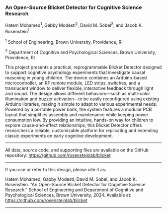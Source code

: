 
### An Open-Source Blicket Detector for Cognitive Science Research

Hatem Mohamed<sup>1</sup>, Gabby Modesti<sup>2</sup>, David M. Sobel<sup>2</sup>, and Jacob K. Rosenstein<sup>1</sup>

<sup>1</sup> School of Engineering, Brown University, Providence, RI

<sup>2</sup> Department of Cognitive and Psychological Sciences, Brown University, Providence, RI

This project presents a practical, reprogrammable Blicket Detector designed to support cognitive psychology experiments that investigate causal reasoning in young children. The device combines an Arduino-based microcontroller, an RF remote module, LED strips, switches, and a translucent window to deliver flexible, interactive feedback through light and sound. The design allows different behaviors—such as multi-color illumination and buzzer activation—to be easily reconfigured using existing Arduino libraries, making it simple to adapt to various experimental needs. Powered by a portable power bank, the system features a modular PCB layout that simplifies assembly and maintenance while keeping power consumption low. By providing an intuitive, hands-on way for children to explore cause-and-effect relationships, this Blicket Detector offers researchers a reliable, customizable platform for replicating and extending classic experiments on early cognitive development.

--------------------

All data, source code, and supporting files are available on the GitHub repository:
https://github.com/rosensteinlab/blicket 

--------------------

If you use or refer to this design, please cite it as:

Hatem Mohamed, Gabby Modesti, David M. Sobel, and Jacob K. Rosenstein. “An Open-Source Blicket Detector for Cognitive Science Research.” School of Engineering and Department of Cognitive and Psychological Sciences, Brown University, 2024. Available at: https://github.com/rosensteinlab/blicket

--------------------
